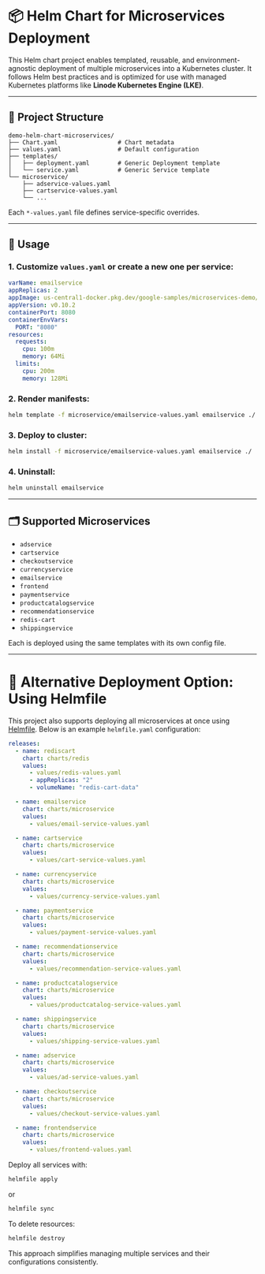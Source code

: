 # 📦 Helm Chart for Microservices Deployment

This Helm chart project enables templated, reusable, and environment-agnostic deployment of multiple microservices into a Kubernetes cluster. It follows Helm best practices and is optimized for use with managed Kubernetes platforms like **Linode Kubernetes Engine (LKE)**.

---

## 📁 Project Structure

```
demo-helm-chart-microservices/
├── Chart.yaml                 # Chart metadata
├── values.yaml                # Default configuration
├── templates/
│   ├── deployment.yaml        # Generic Deployment template
│   └── service.yaml           # Generic Service template
└── microservice/
    ├── adservice-values.yaml
    ├── cartservice-values.yaml
    └── ...
```

Each `*-values.yaml` file defines service-specific overrides.

---

## 🔧 Usage

### 1. Customize `values.yaml` or create a new one per service:

```yaml
varName: emailservice
appReplicas: 2
appImage: us-central1-docker.pkg.dev/google-samples/microservices-demo/emailservice
appVersion: v0.10.2
containerPort: 8080
containerEnvVars:
  PORT: "8080"
resources:
  requests:
    cpu: 100m
    memory: 64Mi
  limits:
    cpu: 200m
    memory: 128Mi
```

### 2. Render manifests:

```bash
helm template -f microservice/emailservice-values.yaml emailservice ./
```

### 3. Deploy to cluster:

```bash
helm install -f microservice/emailservice-values.yaml emailservice ./
```

### 4. Uninstall:

```bash
helm uninstall emailservice
```

---


## 🗂️ Supported Microservices

* `adservice`
* `cartservice`
* `checkoutservice`
* `currencyservice`
* `emailservice`
* `frontend`
* `paymentservice`
* `productcatalogservice`
* `recommendationservice`
* `redis-cart`
* `shippingservice`

Each is deployed using the same templates with its own config file.

---


# 🧩 Alternative Deployment Option: Using Helmfile

This project also supports deploying all microservices at once using [Helmfile](https://github.com/helmfile/helmfile). Below is an example `helmfile.yaml` configuration:

```yaml
releases:
  - name: rediscart
    chart: charts/redis
    values:
      - values/redis-values.yaml
      - appReplicas: "2"
      - volumeName: "redis-cart-data"

  - name: emailservice
    chart: charts/microservice
    values:
      - values/email-service-values.yaml

  - name: cartservice
    chart: charts/microservice
    values:
      - values/cart-service-values.yaml

  - name: currencyservice
    chart: charts/microservice
    values:
      - values/currency-service-values.yaml   

  - name: paymentservice
    chart: charts/microservice
    values:
      - values/payment-service-values.yaml

  - name: recommendationservice
    chart: charts/microservice
    values:
      - values/recommendation-service-values.yaml

  - name: productcatalogservice
    chart: charts/microservice
    values:
      - values/productcatalog-service-values.yaml

  - name: shippingservice
    chart: charts/microservice
    values:
      - values/shipping-service-values.yaml

  - name: adservice
    chart: charts/microservice
    values:
      - values/ad-service-values.yaml

  - name: checkoutservice
    chart: charts/microservice
    values:
      - values/checkout-service-values.yaml

  - name: frontendservice
    chart: charts/microservice
    values:
      - values/frontend-values.yaml
```

Deploy all services with:

```bash
helmfile apply
```
or
```bash
helmfile sync
```

To delete resources:
```bash
helmfile destroy
```

This approach simplifies managing multiple services and their configurations consistently.

